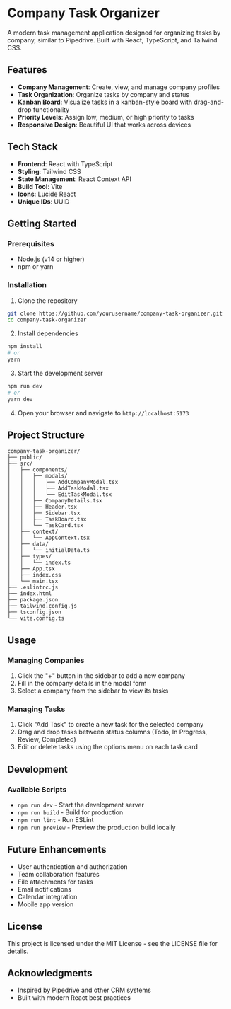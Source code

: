 # Company Task Organizer

A modern task management application designed for organizing tasks by company, similar to Pipedrive. Built with React, TypeScript, and Tailwind CSS.

## Features

- **Company Management**: Create, view, and manage company profiles
- **Task Organization**: Organize tasks by company and status
- **Kanban Board**: Visualize tasks in a kanban-style board with drag-and-drop functionality
- **Priority Levels**: Assign low, medium, or high priority to tasks
- **Responsive Design**: Beautiful UI that works across devices

## Tech Stack

- **Frontend**: React with TypeScript
- **Styling**: Tailwind CSS
- **State Management**: React Context API
- **Build Tool**: Vite
- **Icons**: Lucide React
- **Unique IDs**: UUID

## Getting Started

### Prerequisites

- Node.js (v14 or higher)
- npm or yarn

### Installation

1. Clone the repository
```bash
git clone https://github.com/yourusername/company-task-organizer.git
cd company-task-organizer
```

2. Install dependencies
```bash
npm install
# or
yarn
```

3. Start the development server
```bash
npm run dev
# or
yarn dev
```

4. Open your browser and navigate to `http://localhost:5173`

## Project Structure

```
company-task-organizer/
├── public/
├── src/
│   ├── components/
│   │   ├── modals/
│   │   │   ├── AddCompanyModal.tsx
│   │   │   ├── AddTaskModal.tsx
│   │   │   └── EditTaskModal.tsx
│   │   ├── CompanyDetails.tsx
│   │   ├── Header.tsx
│   │   ├── Sidebar.tsx
│   │   ├── TaskBoard.tsx
│   │   └── TaskCard.tsx
│   ├── context/
│   │   └── AppContext.tsx
│   ├── data/
│   │   └── initialData.ts
│   ├── types/
│   │   └── index.ts
│   ├── App.tsx
│   ├── index.css
│   └── main.tsx
├── .eslintrc.js
├── index.html
├── package.json
├── tailwind.config.js
├── tsconfig.json
└── vite.config.ts
```

## Usage

### Managing Companies

1. Click the "+" button in the sidebar to add a new company
2. Fill in the company details in the modal form
3. Select a company from the sidebar to view its tasks

### Managing Tasks

1. Click "Add Task" to create a new task for the selected company
2. Drag and drop tasks between status columns (Todo, In Progress, Review, Completed)
3. Edit or delete tasks using the options menu on each task card

## Development

### Available Scripts

- `npm run dev` - Start the development server
- `npm run build` - Build for production
- `npm run lint` - Run ESLint
- `npm run preview` - Preview the production build locally

## Future Enhancements

- User authentication and authorization
- Team collaboration features
- File attachments for tasks
- Email notifications
- Calendar integration
- Mobile app version

## License

This project is licensed under the MIT License - see the LICENSE file for details.

## Acknowledgments

- Inspired by Pipedrive and other CRM systems
- Built with modern React best practices
